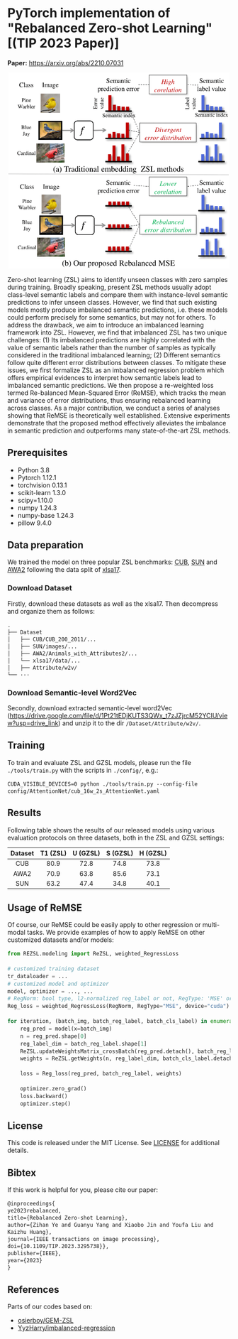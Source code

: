 # PyTorch implementation of "Rebalanced Zero-shot Learning" [(TIP 2023 Paper)] #

**Paper:** https://arxiv.org/abs/2210.07031

<div align="center">
    <img width="500" alt="teaser" src="assets/banner.png"/>
</div>

Zero-shot learning (ZSL) aims to identify unseen classes with zero samples during training.
Broadly speaking, present ZSL methods usually adopt class-level semantic labels and compare them with instance-level semantic predictions to infer unseen classes.
However, we find that such existing models mostly produce imbalanced semantic predictions, i.e. these models could perform precisely for some semantics, but  may not for others. To address the drawback, we aim to introduce an imbalanced learning framework into ZSL. However, we find that imbalanced ZSL has two unique challenges: (1) Its imbalanced predictions are highly correlated with the value of semantic labels rather than the number of samples as typically considered in the traditional imbalanced learning; (2) Different semantics follow quite different error distributions between classes. To mitigate these issues, we first formalize ZSL as an imbalanced regression problem  which offers empirical evidences to interpret how semantic labels lead to imbalanced semantic predictions. We then propose a re-weighted loss termed Re-balanced Mean-Squared Error (ReMSE), which tracks the mean and variance of error distributions, thus ensuring rebalanced learning across classes. As a major contribution, we conduct a series of analyses showing that ReMSE is theoretically well established. Extensive experiments demonstrate that the proposed method effectively alleviates the imbalance in semantic prediction and outperforms many state-of-the-art ZSL methods.

## Prerequisites
+ Python 3.8
+ Pytorch 1.12.1
+ torchvision 0.13.1
+ scikit-learn 1.3.0
+ scipy=1.10.0
+ numpy 1.24.3
+ numpy-base 1.24.3
+ pillow 9.4.0

## Data preparation

We trained the model on three popular ZSL benchmarks: [CUB](http://www.vision.caltech.edu/visipedia/CUB-200-2011.html), [SUN](http://cs.brown.edu/~gmpatter/sunattributes.html) and [AWA2](http://cvml.ist.ac.at/AwA2/) following the data split of [xlsa17](http://datasets.d2.mpi-inf.mpg.de/xian/xlsa17.zip).

### Download Dataset 

Firstly, download these datasets as well as the xlsa17. Then decompress and organize them as follows: 
```
.
├── Dataset
│   ├── CUB/CUB_200_2011/...
│   ├── SUN/images/...
│   ├── AWA2/Animals_with_Attributes2/...
│   └── xlsa17/data/...
│   ├── Attribute/w2v/
└── ···
```

### Download Semantic-level Word2Vec

Secondly, download extracted semantic-level word2Vec (https://drive.google.com/file/d/1Pt21tEDjKUTS3QWx_t7zJZjrcM52YCIU/view?usp=drive_link) and unzip it to the dir `/Dataset/Attribute/w2v/`.

## Training

To train and evaluate ZSL and GZSL models, please run the file `./tools/train.py` with the scripts in `./config/`, e.g.:
```
CUDA_VISIBLE_DEVICES=0 python ./tools/train.py --config-file config/AttentionNet/cub_16w_2s_AttentionNet.yaml
```

## Results
Following table shows the results of our released models using various evaluation protocols on three datasets, both in the ZSL and GZSL settings:

| Dataset | T1 (ZSL) | U (GZSL) | S (GZSL) | H (GZSL) |
| :-----: | :-----: | :-----: | :-----: | :-----: |
| CUB | 80.9 | 72.8 | 74.8 | 73.8 |
| AWA2 | 70.9 | 63.8 | 85.6 | 73.1 |
| SUN | 63.2 | 47.4 | 34.8 | 40.1 |

## Usage of ReMSE
Of course, our ReMSE could be easily apply to other regression or multi-modal tasks.
We provide examples of how to apply ReMSE on other customized datasets and/or models:
```python
from REZSL.modeling import ReZSL, weighted_RegressLoss

# customized training dataset
tr_dataloader = ...
# customized model and optimizer
model, optimizer = ..., ... 
# RegNorm: bool type, l2-normalized reg_label or not, RegType: 'MSE' or "BMC"
Reg_loss = weighted_RegressLoss(RegNorm, RegType="MSE", device="cuda")

for iteration, (batch_img, batch_reg_label, batch_cls_label) in enumerate(tr_dataloader):
    reg_pred = model(x=batch_img)
    n = reg_pred.shape[0]
    reg_label_dim = batch_reg_label.shape[1]
    ReZSL.updateWeightsMatrix_crossBatch(reg_pred.detach(), batch_reg_label.detach(), batch_cls_label.detach())
    weights = ReZSL.getWeights(n, reg_label_dim, batch_cls_label.detach()).detach()  # weights matrix does not need gradients

    loss = Reg_loss(reg_pred, batch_reg_label, weights)

    optimizer.zero_grad()
    loss.backward()
    optimizer.step()
```

## License

This code is released under the MIT License. See [LICENSE](LICENSE) for additional details.

## Bibtex ##
If this work is helpful for you, please cite our paper:

```
@inproceedings{
ye2023rebalanced,
title={Rebalanced Zero-shot Learning},
author={Zihan Ye and Guanyu Yang and Xiaobo Jin and Youfa Liu and Kaizhu Huang},
journal={IEEE transactions on image processing},
doi={10.1109/TIP.2023.3295738}},
publisher={IEEE},
year={2023}
}
```

## References
Parts of our codes based on:
* [osierboy/GEM-ZSL](https://github.com/osierboy/GEM-ZSL)
* [YyzHarry/imbalanced-regression](https://github.com/YyzHarry/imbalanced-regression)
